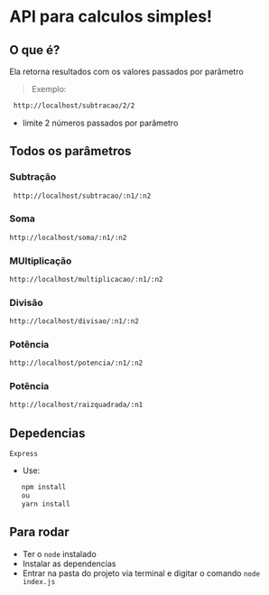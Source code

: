 # API para calculos simples!

## O que é?

Ela retorna resultados com os valores passados por parâmetro
> Exemplo: 
```md
 http://localhost/subtracao/2/2
 ```
* limite 2 números passados por parâmetro

## Todos os parâmetros
### Subtração
```md
 http://localhost/subtracao/:n1/:n2
 ```
### Soma
 ```md
 http://localhost/soma/:n1/:n2
 ```
### MUltiplicação
 ```md
 http://localhost/multiplicacao/:n1/:n2
 ```
 ### Divisão
 ```md
 http://localhost/divisao/:n1/:n2
 ```
 ### Potência
 ```md
 http://localhost/potencia/:n1/:n2
 ```
 ### Potência
 ```md
 http://localhost/raizquadrada/:n1
 ```
 ## Depedencias

 `Express` 
 * Use: 
 ```md
    npm install
    ou
    yarn install
 ```
 ## Para rodar

- Ter o `node` instalado
- Instalar as dependencias 
- Entrar na pasta do projeto via terminal e digitar o comando `node index.js`
 
 
